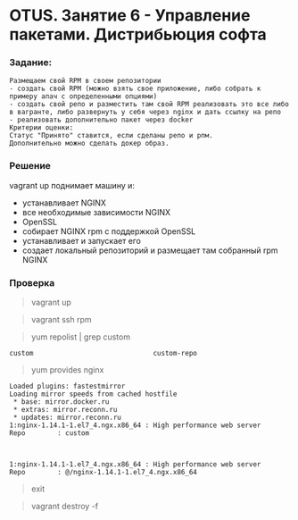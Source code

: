# OTUS. Занятие 6 - Управление пакетами. Дистрибьюция софта 

### Задание:
```
Размещаем свой RPM в своем репозитории
- создать свой RPM (можно взять свое приложение, либо собрать к примеру апач с определенными опциями)
- создать свой репо и разместить там свой RPM реализовать это все либо в вагранте, либо развернуть у себя через nginx и дать ссылку на репо
- реализовать дополнительно пакет через docker
Критерии оценки:
Статус "Принято" ставится, если сделаны репо и рпм.
Дополнительно можно сделать докер образ.
```

### Решение
vagrant up поднимает машину и:
- устанавливает NGINX
- все необходимые зависимости NGINX
- OpenSSL
- собирает NGINX rpm с поддержкой OpenSSL
- устанавливает и запускает его
- создает локальный репозиторий и размещает там собранный rpm NGINX

### Проверка
> vagrant up

> vagrant ssh rpm

> yum repolist | grep custom
```
custom                              custom-repo 
```
> yum provides nginx
```
Loaded plugins: fastestmirror
Loading mirror speeds from cached hostfile
 * base: mirror.docker.ru
 * extras: mirror.reconn.ru
 * updates: mirror.reconn.ru
1:nginx-1.14.1-1.el7_4.ngx.x86_64 : High performance web server
Repo        : custom



1:nginx-1.14.1-1.el7_4.ngx.x86_64 : High performance web server
Repo        : @/nginx-1.14.1-1.el7_4.ngx.x86_64
```
> exit

> vagrant destroy -f
